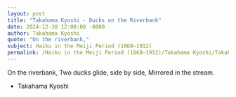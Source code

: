 ```yaml
---
layout: post
title: "Takahama Kyoshi - Ducks on the Riverbank"
date: 2024-12-30 12:00:00 -0000
author: Takahama Kyoshi
quote: "On the riverbank,"
subject: Haiku in the Meiji Period (1868–1912)
permalink: /Haiku in the Meiji Period (1868–1912)/Takahama Kyoshi/Takahama Kyoshi - Ducks on the Riverbank
---
```


On the riverbank,
Two ducks glide, side by side,
Mirrored in the stream.

- Takahama Kyoshi
